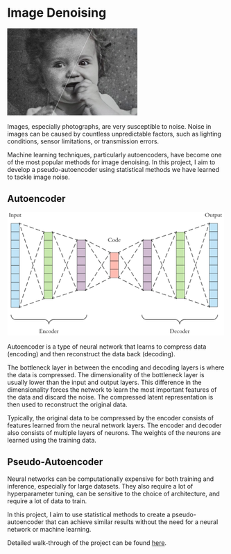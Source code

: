 # Image Denoising

<img src="img/example2.png" width="300">

Images, especially photographs, are very susceptible to noise. Noise in images can be caused by countless unpredictable factors, such as lighting conditions, sensor limitations, or transmission errors.

Machine learning techniques, particularly autoencoders, have become one of the most popular methods for image denoising. In this project, I aim to develop a pseudo-autoencoder using statistical methods we have learned to tackle image noise.

## Autoencoder

<img src="img/ae.png" width="500">

Autoencoder is a type of neural network that learns to compress data (encoding) and then reconstruct the data back (decoding).

The bottleneck layer in between the encoding and decoding layers is where the data is compressed. The dimensionality of the bottleneck layer is usually lower than the input and output layers. This difference in the dimensionality forces the network to learn the most important features of the data and discard the noise. The compressed latent representation is then used to reconstruct the original data.

Typically, the original data to be compressed by the encoder consists of features learned from the neural network layers. The encoder and decoder also consists of multiple layers of neurons. The weights of the neurons are learned using the training data.

## Pseudo-Autoencoder

Neural networks can be computationally expensive for both training and inference, especially for large datasets. They also require a lot of hyperparameter tuning, can be sensitive to the choice of architecture, and require a lot of data to train. 

In this project, I aim to use statistical methods to create a pseudo-autoencoder that can achieve similar results without the need for a neural network or machine learning.

Detailed walk-through of the project can be found [here](walkthrough.ipynb).
